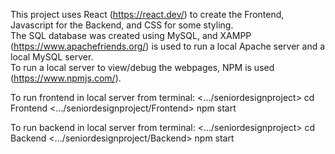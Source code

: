 This project uses React (https://react.dev/) to create the Frontend, Javascript for the Backend, and CSS for some styling.  
The SQL database was created using MySQL, and XAMPP (https://www.apachefriends.org/) is used to run a local Apache server and a local MySQL server.  
To run a local server to view/debug the webpages, NPM is used (https://www.npmjs.com/).



To run frontend in local server from terminal:
<.../seniordesignproject> cd Frontend 
<.../seniordesignproject/Frontend> npm start 

To run backend in local server from terminal:
<.../seniordesignproject> cd Backend
<.../seniordesignproject/Backend> npm start
